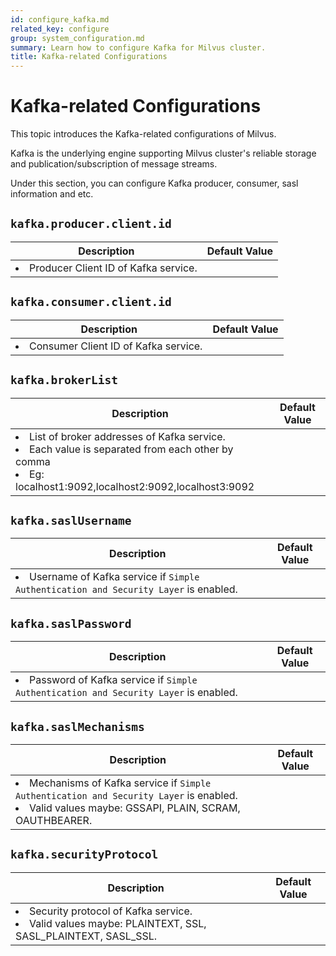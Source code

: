 ```yaml
---
id: configure_kafka.md
related_key: configure
group: system_configuration.md
summary: Learn how to configure Kafka for Milvus cluster.
title: Kafka-related Configurations
---
```


# Kafka-related Configurations

This topic introduces the Kafka-related configurations of Milvus.

Kafka is the underlying engine supporting Milvus cluster's reliable storage and publication/subscription of message streams.

Under this section, you can configure Kafka producer, consumer, sasl information and etc.

## `kafka.producer.client.id`

<table id="kafka.producer.client.id">
  <thead>
    <tr>
      <th class="width80">Description</th>
      <th class="width20">Default Value</th> 
    </tr>
  </thead>
  <tbody>
    <tr>
      <td>
        <li>Producer Client ID of Kafka service.</li>
      </td>
    </tr>
  </tbody>
</table>

## `kafka.consumer.client.id`

<table id="kafka.consumer.client.id">
  <thead>
    <tr>
      <th class="width80">Description</th>
      <th class="width20">Default Value</th> 
    </tr>
  </thead>
  <tbody>
    <tr>
      <td>
        <li>Consumer Client ID of Kafka service.</li>
      </td>
    </tr>
  </tbody>
</table>

## `kafka.brokerList`

<table id="kafka.brokerList">
  <thead>
    <tr>
      <th class="width80">Description</th>
      <th class="width20">Default Value</th> 
    </tr>
  </thead>
  <tbody>
    <tr>
      <td>
        <li>List of broker addresses of Kafka service.</li>
        <li>Each value is separated from each other by comma</li>
        <li>Eg: localhost1:9092,localhost2:9092,localhost3:9092</li>
      </td>
    </tr>
  </tbody>
</table>

## `kafka.saslUsername`

<table id="kafka.saslUsername">
  <thead>
    <tr>
      <th class="width80">Description</th>
      <th class="width20">Default Value</th> 
    </tr>
  </thead>
  <tbody>
    <tr>
      <td>
        <li>Username of Kafka service if <code>Simple Authentication and Security Layer</code> is enabled. </li>
      </td>
    </tr>
  </tbody>
</table>

## `kafka.saslPassword`

<table id="kafka.saslPassword">
  <thead>
    <tr>
      <th class="width80">Description</th>
      <th class="width20">Default Value</th> 
    </tr>
  </thead>
  <tbody>
    <tr>
      <td>
        <li>Password of Kafka service if <code>Simple Authentication and Security Layer</code> is enabled. </li>
      </td>
    </tr>
  </tbody>
</table>

## `kafka.saslMechanisms`

<table id="kafka.saslMechanisms">
  <thead>
    <tr>
      <th class="width80">Description</th>
      <th class="width20">Default Value</th> 
    </tr>
  </thead>
  <tbody>
    <tr>
      <td>
        <li>Mechanisms of Kafka service if <code>Simple Authentication and Security Layer</code> is enabled. </li>
        <li>Valid values maybe: GSSAPI, PLAIN, SCRAM, OAUTHBEARER. </li>
      </td>
    </tr>
  </tbody>
</table>

## `kafka.securityProtocol`

<table id="kafka.securityProtocol">
  <thead>
    <tr>
      <th class="width80">Description</th>
      <th class="width20">Default Value</th> 
    </tr>
  </thead>
  <tbody>
    <tr>
      <td>
        <li>Security protocol of Kafka service. </li>
        <li>Valid values maybe: PLAINTEXT, SSL, SASL_PLAINTEXT, SASL_SSL. </li>
      </td>
    </tr>
  </tbody>
</table>
